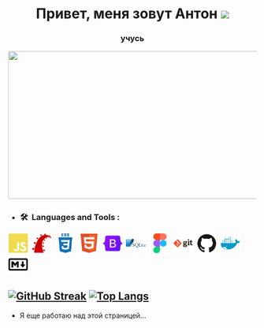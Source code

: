 <h1 align="center">Привет, меня зовут Антон </a> 
<img src="https://github.com/blackcater/blackcater/raw/main/images/Hi.gif" height="32"/></h1>
<h3 align="center"> учусь </h3>


<div align="center">
  <img height="300" width="600" src="https://github.com/kasalava/kasalava/blob/main/dance-tom-loki.gif"  />
</div>

###

- ### 🛠 &nbsp;Languages and Tools :
<p>
<img src="https://github.com/devicons/devicon/blob/master/icons/javascript/javascript-plain.svg" title="Javascript" **alt="Javascript" width="40" height="40"/>&nbsp;
<img src="https://github.com/devicons/devicon/blob/master/icons/rails/rails-plain.svg" title="Ruby on Rails" **alt="Ruby on Rails" width="40" height="40"/>&nbsp;  
<img src="https://github.com/devicons/devicon/blob/master/icons/css3/css3-plain-wordmark.svg"  title="CSS3" alt="CSS" width="40" height="40"/>&nbsp;
<img src="https://github.com/devicons/devicon/blob/master/icons/html5/html5-original.svg" title="HTML5" alt="HTML" width="40" height="40"/>&nbsp;
<img src="https://github.com/devicons/devicon/blob/master/icons/bootstrap/bootstrap-original.svg" title="bootstrap" alt="bootstrap" width="40" height="40"/>&nbsp;  
<img src="https://github.com/devicons/devicon/blob/master/icons/sqlite/sqlite-original-wordmark.svg" title="sqlite"  alt="sqlite" width="40" height="40"/>&nbsp;
<img src="https://github.com/devicons/devicon/blob/master/icons/figma/figma-original.svg" title="figma" alt="figma" width="40" height="40"/>&nbsp;   
<img src="https://github.com/devicons/devicon/blob/master/icons/git/git-original-wordmark.svg" title="Git" **alt="Git" width="40" height="40"/>&nbsp;
<img src="https://github.com/devicons/devicon/blob/master/icons/github/github-original.svg" title="Github" **alt="Github" width="40" height="40"/>&nbsp;
<img src="https://github.com/devicons/devicon/blob/master/icons/docker/docker-plain.svg" title="Docker" **alt="Docker" width="40" height="40"/>&nbsp;
<img src="https://github.com/devicons/devicon/blob/master/icons/markdown/markdown-original.svg" title="markdown" **alt="markdown" width="40" height="40"/>&nbsp;
  
</p>

[![GitHub Streak](https://streak-stats.demolab.com/?user=kasalava)](https://git.io/streak-stats)
[![Top Langs](https://github-readme-stats.vercel.app/api/top-langs/?username=kasalava)](https://github.com/anuraghazra/github-readme-stats)
---
-  Я еще работаю над этой страницей...


 

